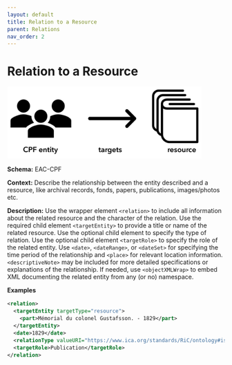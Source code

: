 ```yaml
---
layout: default
title: Relation to a Resource
parent: Relations
nav_order: 2
---
```


# Relation to a Resource

<img src="https://github.com/SAA-SDT/EAS-Best-Practices/raw/main/images/relation-resource.png" width="450"/>

**Schema:**
EAC-CPF

**Context:**
Describe the relationship between the entity described and a resource, like archival records, fonds, papers, publications, images/photos etc.

**Description:**
Use the wrapper element `<relation>` to include all information about the related resource and the character of the relation. Use the required child element `<targetEntity>` to provide a title or name of the related resource. Use the optional child element <relationType> to specify the type of relation. Use the optional child element `<targetRole>` to specify the role of the related entity. Use `<date>`, `<dateRange>`, or `<dateSet>` for specifying the time period of the relationship and `<place>` for relevant location information. `<descriptiveNote>` may be included for more detailed specifications or explanations of the relationship.
If needed, use `<objectXMLWrap>` to embed XML documenting the related entity from any (or no) namespace.

**Examples**
```xml
<relation>
  <targetEntity targetType="resource">
    <part>Mémorial du colonel Gustafsson. - 1829</part>
  </targetEntity>
  <date>1829</date>
  <relationType valueURI="https://www.ica.org/standards/RiC/ontology#isCreatorOf" vocabularySource="RiC-O" vocabularySourceURI="https://www.ica.org/standards/RiC/ontology">is creator of</relationType>
  <targetRole>Publication</targetRole>
</relation>
```
